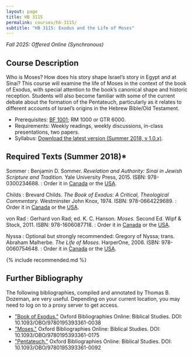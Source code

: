 ```yaml
---
layout: page
title: HB 3115
permalink: courses/hb-3115/
subtitle: "HB 3115: Exodus and the Life of Moses"
---
```


*Fall 2025: Offered Online (Synchronous)*

## Course Description

Who is Moses? How does his story shape Israel’s story in Egypt and at Sinai? This course will examine the life of Moses in the context of the book of Exodus, with special attention to the book’s canonical shape and historic reception. Students will also become familiar with some of the current debate about the formation of the Pentateuch, particularly as it relates to different accounts of Israel’s origins in the Hebrew Bible/Old Testament.

- Prerequisites: [BF 1001](../bf-1001/); RM 1000 or GTR 6000.
- Requirements: Weekly readings, weekly discussions, in-class presentations, two papers.
- Syllabus: [Download the latest version (Summer 2018, v 1.0.x)](https://github.com/danieldriver/Syllabi/raw/master/HB/HB%203115-Exodus%20and%20Moses.pdf).


## Required Texts (Summer 2018)*

Sommer
: Benjamin D. Sommer. *Revelation and Authority: Sinai in Jewish Scripture and Tradition.* Yale University Press, 2015. ISBN: 978-0300234688.
: Order it in [Canada](https://amzn.to/2uRJgUa) or the [USA](https://amzn.to/2q3Kq9u).

Childs
: Brevard Childs. *The Book of Exodus: A Critical, Theological Commentary.* Westminster John Knox, 1974. ISBN: 978-0664229689.
: Order it in [Canada](https://amzn.to/2uOA6rC) or the [USA](https://amzn.to/2EjB8LM).

von Rad
: Gerhard von Rad; ed. K. C. Hanson. *Moses.* Second Ed. Wipf & Stock, 2011. ISBN: 978-1606087718.
: Order it in [Canada](https://amzn.to/2q6tyin) or the [USA](https://amzn.to/2q5HTfb).

Nyssa
: Optional but strongly recommended: Gregory of Nyssa; trans. Abraham Malherbe. *The Life of Moses.* HarperOne, 2006. ISBN: 978-0060754648.
: Order it in [Canada](https://amzn.to/2GWKrqg) or the [USA](https://amzn.to/2JiTmRb).

{% include recommended.md %}

<!--
tk
: tk
: Order it in [Canada]() or the [USA]().
-->

## Further Bibliography

The following bibliographies, compiled and annotated by Thomas B. Dozeman, are very useful. Depending on your current location, you may need to log on to a proxy server to get access.

- ["Book of Exodus."](http://ezproxy.astheology.ns.ca:2048/login?url=http://www.oxfordbibliographies.com/view/document/obo-9780195393361/obo-9780195393361-0038.xml) Oxford Bibliographies Online: Biblical Studies. DOI: 10.1093/OBO/9780195393361-0038
- ["Moses."](http://ezproxy.astheology.ns.ca:2048/login?url=http://www.oxfordbibliographies.com/view/document/obo-9780195393361/obo-9780195393361-0175.xml) Oxford Bibliographies Online: Biblical Studies. DOI: 10.1093/OBO/9780195393361-0175
- ["Pentateuch."](http://ezproxy.astheology.ns.ca:2048/login?url=http://www.oxfordbibliographies.com/view/document/obo-9780195393361/obo-9780195393361-0092.xml) Oxford Bibliographies Online: Biblical Studies. DOI: 10.1093/OBO/9780195393361-0092
